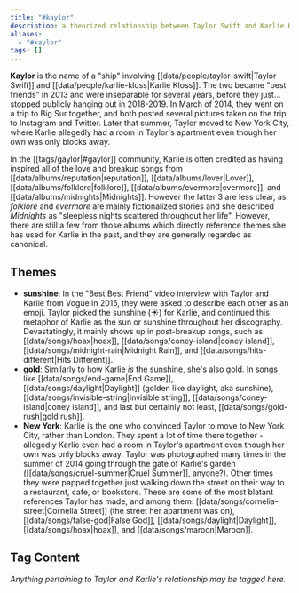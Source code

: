 ```yaml
---
title: "#kaylor"
description: a theorized relationship between Taylor Swift and Karlie Kloss
aliases:
  - "#kaylor"
tags: []
---
```


**Kaylor** is the name of a "ship" involving [[data/people/taylor-swift|Taylor Swift]] and [[data/people/karlie-kloss|Karlie Kloss]]. The two became "best friends" in 2013 and were inseparable for several years, before they just... stopped publicly hanging out in 2018-2019. In March of 2014, they went on a trip to Big Sur together, and both posted several pictures taken on the trip to Instagram and Twitter. Later that summer, Taylor moved to New York City, where Karlie allegedly had a room in Taylor's apartment even though her own was only blocks away.

In the [[tags/gaylor|#gaylor]] community, Karlie is often credited as having inspired all of the love and breakup songs from [[data/albums/reputation|reputation]], [[data/albums/lover|Lover]], [[data/albums/folklore|folklore]], [[data/albums/evermore|evermore]], and [[data/albums/midnights|Midnights]]. However the latter 3 are less clear, as _folklore_ and _evermore_ are mainly fictionalized stories and she described _Midnights_ as "sleepless nights scattered throughout her life". However, there are still a few from those albums which directly reference themes she has used for Karlie in the past, and they are generally regarded as canonical.

## Themes

- **sunshine**: In the "Best Best Friend" video interview with Taylor and Karlie from Vogue in 2015, they were asked to describe each other as an emoji. Taylor picked the sunshine (☀️) for Karlie, and continued this metaphor of Karlie as the sun or sunshine throughout her discography. Devastatingly, it mainly shows up in post-breakup songs, such as [[data/songs/hoax|hoax]], [[data/songs/coney-island|coney island]], [[data/songs/midnight-rain|Midnight Rain]], and [[data/songs/hits-different|Hits Different]].
- **gold**: Similarly to how Karlie _is_ the sunshine, she's also gold. In songs like [[data/songs/end-game|End Game]], [[data/songs/daylight|Daylight]] (golden like daylight, aka sunshine), [[data/songs/invisible-string|invisible string]], [[data/songs/coney-island|coney island]], and last but certainly not least, [[data/songs/gold-rush|gold rush]].
- **New York**: Karlie is the one who convinced Taylor to move to New York City, rather than London. They spent a lot of time there together - allegedly Karlie even had a room in Taylor's apartment even though her own was only blocks away. Taylor was photographed many times in the summer of 2014 going through the gate of Karlie's garden ([[data/songs/cruel-summer|Cruel Summer]], anyone?). Other times they were papped together just walking down the street on their way to a restaurant, cafe, or bookstore. These are some of the most blatant references Taylor has made, and among them: [[data/songs/cornelia-street|Cornelia Street]] (the street her apartment was on), [[data/songs/false-god|False God]], [[data/songs/daylight|Daylight]], [[data/songs/hoax|hoax]], and [[data/songs/maroon|Maroon]].

## Tag Content

_Anything pertaining to Taylor and Karlie's relationship may be tagged here._
